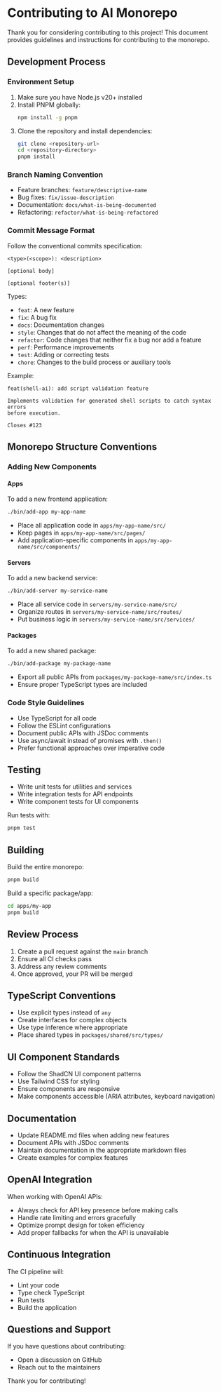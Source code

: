 # Contributing to AI Monorepo

Thank you for considering contributing to this project! This document provides guidelines and instructions for contributing to the monorepo.

## Development Process

### Environment Setup

1. Make sure you have Node.js v20+ installed
2. Install PNPM globally:
   ```bash
   npm install -g pnpm
   ```
3. Clone the repository and install dependencies:
   ```bash
   git clone <repository-url>
   cd <repository-directory>
   pnpm install
   ```

### Branch Naming Convention

- Feature branches: `feature/descriptive-name`
- Bug fixes: `fix/issue-description`
- Documentation: `docs/what-is-being-documented`
- Refactoring: `refactor/what-is-being-refactored`

### Commit Message Format

Follow the conventional commits specification:

```
<type>(<scope>): <description>

[optional body]

[optional footer(s)]
```

Types:
- `feat`: A new feature
- `fix`: A bug fix
- `docs`: Documentation changes
- `style`: Changes that do not affect the meaning of the code
- `refactor`: Code changes that neither fix a bug nor add a feature
- `perf`: Performance improvements
- `test`: Adding or correcting tests
- `chore`: Changes to the build process or auxiliary tools

Example:
```
feat(shell-ai): add script validation feature

Implements validation for generated shell scripts to catch syntax errors
before execution.

Closes #123
```

## Monorepo Structure Conventions

### Adding New Components

#### Apps

To add a new frontend application:

```bash
./bin/add-app my-app-name
```

- Place all application code in `apps/my-app-name/src/`
- Keep pages in `apps/my-app-name/src/pages/`
- Add application-specific components in `apps/my-app-name/src/components/`

#### Servers

To add a new backend service:

```bash
./bin/add-server my-service-name
```

- Place all service code in `servers/my-service-name/src/`
- Organize routes in `servers/my-service-name/src/routes/`
- Put business logic in `servers/my-service-name/src/services/`

#### Packages

To add a new shared package:

```bash
./bin/add-package my-package-name
```

- Export all public APIs from `packages/my-package-name/src/index.ts`
- Ensure proper TypeScript types are included

### Code Style Guidelines

- Use TypeScript for all code
- Follow the ESLint configurations
- Document public APIs with JSDoc comments
- Use async/await instead of promises with `.then()`
- Prefer functional approaches over imperative code

## Testing

- Write unit tests for utilities and services
- Write integration tests for API endpoints
- Write component tests for UI components

Run tests with:

```bash
pnpm test
```

## Building

Build the entire monorepo:

```bash
pnpm build
```

Build a specific package/app:

```bash
cd apps/my-app
pnpm build
```

## Review Process

1. Create a pull request against the `main` branch
2. Ensure all CI checks pass
3. Address any review comments
4. Once approved, your PR will be merged

## TypeScript Conventions

- Use explicit types instead of `any`
- Create interfaces for complex objects
- Use type inference where appropriate
- Place shared types in `packages/shared/src/types/`

## UI Component Standards

- Follow the ShadCN UI component patterns
- Use Tailwind CSS for styling
- Ensure components are responsive
- Make components accessible (ARIA attributes, keyboard navigation)

## Documentation

- Update README.md files when adding new features
- Document APIs with JSDoc comments
- Maintain documentation in the appropriate markdown files
- Create examples for complex features

## OpenAI Integration

When working with OpenAI APIs:

- Always check for API key presence before making calls
- Handle rate limiting and errors gracefully
- Optimize prompt design for token efficiency
- Add proper fallbacks for when the API is unavailable

## Continuous Integration

The CI pipeline will:
- Lint your code
- Type check TypeScript
- Run tests
- Build the application

## Questions and Support

If you have questions about contributing:
- Open a discussion on GitHub
- Reach out to the maintainers

Thank you for contributing!